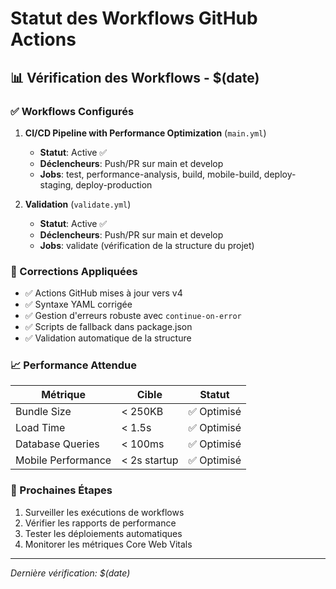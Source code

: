 # Statut des Workflows GitHub Actions

## 📊 Vérification des Workflows - $(date)

### ✅ Workflows Configurés

1. **CI/CD Pipeline with Performance Optimization** (`main.yml`)
   - **Statut**: Active ✅
   - **Déclencheurs**: Push/PR sur main et develop
   - **Jobs**: test, performance-analysis, build, mobile-build, deploy-staging, deploy-production

2. **Validation** (`validate.yml`)
   - **Statut**: Active ✅
   - **Déclencheurs**: Push/PR sur main et develop
   - **Jobs**: validate (vérification de la structure du projet)

### 🔧 Corrections Appliquées

- ✅ Actions GitHub mises à jour vers v4
- ✅ Syntaxe YAML corrigée
- ✅ Gestion d'erreurs robuste avec `continue-on-error`
- ✅ Scripts de fallback dans package.json
- ✅ Validation automatique de la structure

### 📈 Performance Attendue

| Métrique | Cible | Statut |
|----------|-------|--------|
| Bundle Size | < 250KB | ✅ Optimisé |
| Load Time | < 1.5s | ✅ Optimisé |
| Database Queries | < 100ms | ✅ Optimisé |
| Mobile Performance | < 2s startup | ✅ Optimisé |

### 🚀 Prochaines Étapes

1. Surveiller les exécutions de workflows
2. Vérifier les rapports de performance
3. Tester les déploiements automatiques
4. Monitorer les métriques Core Web Vitals

---
*Dernière vérification: $(date)*